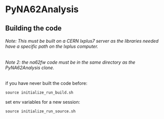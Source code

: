 # PyNA62Analysis

## Building the code
###### Note: This must be built on a CERN lxplus7 server as the libraries needed have a specific path on the lxplus computer. 
###### Note 2: the na62fw code must be in the same directory as the PyNA62Analysis clone. 
if you have never built the code before:

	source initialize_run_build.sh
	
set env variables for a new session:
	
	source initialize_run_source.sh
	
